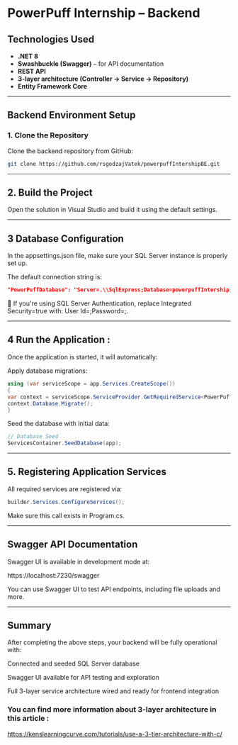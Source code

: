 # PowerPuff Internship – Backend

## Technologies Used

- **.NET 8**
- **Swashbuckle (Swagger)** – for API documentation
- **REST API**
- **3-layer architecture (Controller → Service → Repository)**
- **Entity Framework Core**

---

## Backend Environment Setup

### 1. Clone the Repository

Clone the backend repository from GitHub:

```bash
git clone https://github.com/rsgodzajVatek/powerpuffIntershipBE.git
```

---
## 2. Build the Project
   Open the solution in Visual Studio and build it using the default settings.

---
## 3 Database Configuration

In the appsettings.json file, make sure your SQL Server instance is properly set up.

The default connection string is:
```json
"PowerPuffDatabase": "Server=.\\SqlExpress;Database=powerpuffIntership;Integrated Security=true;Encrypt=True;TrustServerCertificate=True;Connection Timeout=60;MultipleActiveResultSets=True"
```


🔐 If you're using SQL Server Authentication, replace Integrated Security=true with:
User Id=<your-username>;Password=<your-password>;.

---

## 4 Run the Application : 
Once the application is started, it will automatically:

Apply database migrations:
```C#
using (var serviceScope = app.Services.CreateScope())
{
var context = serviceScope.ServiceProvider.GetRequiredService<PowerPuffDbContext>();
context.Database.Migrate();
}
```

Seed the database with initial data:
```C#
// Database Seed
ServicesContainer.SeedDatabase(app);
```

---
## 5. Registering Application Services
All required services are registered via:
```C#
builder.Services.ConfigureServices();
```

Make sure this call exists in Program.cs.

---

## Swagger API Documentation
Swagger UI is available in development mode at:

https://localhost:7230/swagger

You can use Swagger UI to test API endpoints, including file uploads and more.

---

## Summary
After completing the above steps, your backend will be fully operational with:

Connected and seeded SQL Server database

Swagger UI available for API testing and exploration

Full 3-layer service architecture wired and ready for frontend integration

### You can find more information about 3-layer architecture in this article : 
https://kenslearningcurve.com/tutorials/use-a-3-tier-architecture-with-c/
